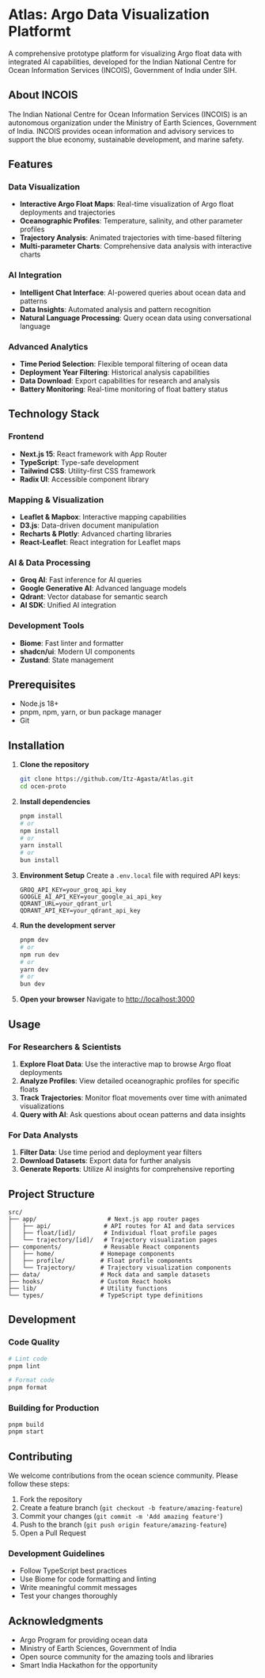 # Atlas: Argo Data Visualization Platformt

A comprehensive prototype platform for visualizing Argo float data with integrated AI capabilities, developed for the Indian National Centre for Ocean Information Services (INCOIS), Government of India under SIH.

## About INCOIS

The Indian National Centre for Ocean Information Services (INCOIS) is an autonomous organization under the Ministry of Earth Sciences, Government of India. INCOIS provides ocean information and advisory services to support the blue economy, sustainable development, and marine safety.

## Features

### Data Visualization

- **Interactive Argo Float Maps**: Real-time visualization of Argo float deployments and trajectories
- **Oceanographic Profiles**: Temperature, salinity, and other parameter profiles
- **Trajectory Analysis**: Animated trajectories with time-based filtering
- **Multi-parameter Charts**: Comprehensive data analysis with interactive charts

### AI Integration

- **Intelligent Chat Interface**: AI-powered queries about ocean data and patterns
- **Data Insights**: Automated analysis and pattern recognition
- **Natural Language Processing**: Query ocean data using conversational language

### Advanced Analytics

- **Time Period Selection**: Flexible temporal filtering of ocean data
- **Deployment Year Filtering**: Historical analysis capabilities
- **Data Download**: Export capabilities for research and analysis
- **Battery Monitoring**: Real-time monitoring of float battery status

## Technology Stack

### Frontend

- **Next.js 15**: React framework with App Router
- **TypeScript**: Type-safe development
- **Tailwind CSS**: Utility-first CSS framework
- **Radix UI**: Accessible component library

### Mapping & Visualization

- **Leaflet & Mapbox**: Interactive mapping capabilities
- **D3.js**: Data-driven document manipulation
- **Recharts & Plotly**: Advanced charting libraries
- **React-Leaflet**: React integration for Leaflet maps

### AI & Data Processing

- **Groq AI**: Fast inference for AI queries
- **Google Generative AI**: Advanced language models
- **Qdrant**: Vector database for semantic search
- **AI SDK**: Unified AI integration

### Development Tools

- **Biome**: Fast linter and formatter
- **shadcn/ui**: Modern UI components
- **Zustand**: State management

## Prerequisites

- Node.js 18+
- pnpm, npm, yarn, or bun package manager
- Git

## Installation

1. **Clone the repository**

   ```bash
   git clone https://github.com/Itz-Agasta/Atlas.git
   cd ocen-proto
   ```

2. **Install dependencies**

   ```bash
   pnpm install
   # or
   npm install
   # or
   yarn install
   # or
   bun install
   ```

3. **Environment Setup**
   Create a `.env.local` file with required API keys:

   ```env
   GROQ_API_KEY=your_groq_api_key
   GOOGLE_AI_API_KEY=your_google_ai_api_key
   QDRANT_URL=your_qdrant_url
   QDRANT_API_KEY=your_qdrant_api_key
   ```

4. **Run the development server**

   ```bash
   pnpm dev
   # or
   npm run dev
   # or
   yarn dev
   # or
   bun dev
   ```

5. **Open your browser**
   Navigate to [http://localhost:3000](http://localhost:3000)

## Usage

### For Researchers & Scientists

1. **Explore Float Data**: Use the interactive map to browse Argo float deployments
2. **Analyze Profiles**: View detailed oceanographic profiles for specific floats
3. **Track Trajectories**: Monitor float movements over time with animated visualizations
4. **Query with AI**: Ask questions about ocean patterns and data insights

### For Data Analysts

1. **Filter Data**: Use time period and deployment year filters
2. **Download Datasets**: Export data for further analysis
3. **Generate Reports**: Utilize AI insights for comprehensive reporting

## Project Structure

```
src/
├── app/                    # Next.js app router pages
│   ├── api/               # API routes for AI and data services
│   ├── float/[id]/        # Individual float profile pages
│   └── trajectory/[id]/   # Trajectory visualization pages
├── components/            # Reusable React components
│   ├── home/             # Homepage components
│   ├── profile/          # Float profile components
│   └── Trajectory/       # Trajectory visualization components
├── data/                 # Mock data and sample datasets
├── hooks/                # Custom React hooks
├── lib/                  # Utility functions
└── types/                # TypeScript type definitions
```

## Development

### Code Quality

```bash
# Lint code
pnpm lint

# Format code
pnpm format
```

### Building for Production

```bash
pnpm build
pnpm start
```

## Contributing

We welcome contributions from the ocean science community. Please follow these steps:

1. Fork the repository
2. Create a feature branch (`git checkout -b feature/amazing-feature`)
3. Commit your changes (`git commit -m 'Add amazing feature'`)
4. Push to the branch (`git push origin feature/amazing-feature`)
5. Open a Pull Request

### Development Guidelines

- Follow TypeScript best practices
- Use Biome for code formatting and linting
- Write meaningful commit messages
- Test your changes thoroughly

## Acknowledgments

- Argo Program for providing ocean data
- Ministry of Earth Sciences, Government of India
- Open source community for the amazing tools and libraries
- Smart India Hackathon for the opportunity
